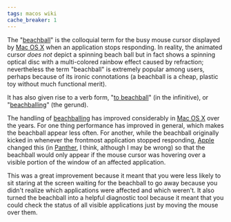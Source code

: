 ```yaml
---
tags: macos wiki
cache_breaker: 1
---
```


The "[beachball](/wiki/beachball)" is the colloquial term for the busy mouse cursor displayed by [Mac OS X](/wiki/Mac_OS_X) when an application stops responding. In reality, the animated cursor _does not_ depict a spinning beach ball but in fact shows a spinning optical disc with a multi-colored rainbow effect caused by refraction; nevertheless the term "beachball" is extremely popular among users, perhaps because of its ironic connotations (a beachball is a cheap, plastic toy without much functional merit).

It has also given rise to a verb form, "[to beachball](/wiki/to_beachball)" (in the infinitive), or "[beachballing](/wiki/beachballing)" (the gerund).

The handling of [beachballing](/wiki/beachballing) has improved considerably in [Mac OS X](/wiki/Mac_OS_X) over the years. For one thing performance has improved in general, which makes the beachball appear less often. For another, while the beachball originally kicked in whenever the frontmost application stopped responding, [Apple](/wiki/Apple) changed this (in [Panther](/wiki/Panther), I think, although I may be wrong) so that the beachball would only appear if the mouse cursor was hovering over a visible portion of the window of an affected application.

This was a great improvement because it meant that you were less likely to sit staring at the screen waiting for the beachball to go away because you didn't realize which applications were affected and which weren't. It also turned the beachball into a helpful diagnostic tool because it meant that you could check the status of all visible applications just by moving the mouse over them.
